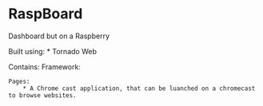 # RaspBoard
Dashboard but on a Raspberry

Built using:
    *   Tornado Web

Contains:
    Framework:
        
    Pages:
        * A Chrome cast application, that can be luanched on a chromecast to browse websites.
